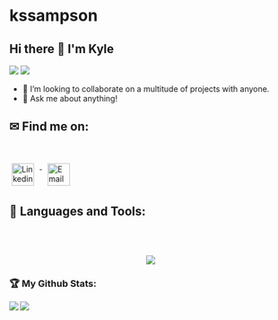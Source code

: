 # kssampson
## Hi there 👋 I'm Kyle
<div>
<img src="https://visitor-badge.laobi.icu/badge?page_id=kssampson.kssampson"/> <span><img src="https://img.shields.io/github/followers/kssampson?label=Followers&logo=Github"/></span>
</div>

- 👯 I’m looking to collaborate on a multitude of projects with anyone.
- 💬 Ask me about anything!

## ✉ Find me on:
<br />
<p align="left">
 <a href="https://www.linkedin.com/in/sampsonkyle/" target="_blank" rel="noopener noreferrer"> 
  <img src="https://skillicons.dev/icons?i=linkedin", alt="Linkedin" height="40" style="vertical-align:top; margin:4px; margin-right:10px">
 </a>
 <a href="mailto:kylesampsonmusic@gmail.com"> 
  <img src="https://cdn.jsdelivr.net/npm/simple-icons@v3/icons/gmail.svg" alt="Email" height="40" style="vertical-align:top; margin: 4px; margin-left: 10px">
 </a>
</p>

## 🧰 Languages and Tools:
<br />


<br />
<p align="center">
  <a href="https://skillicons.dev">
    <img src="https://skillicons.dev/icons?i=git,react,js,css,django,express,html,jquery,mongodb,mysql,nodejs,postman,vscode," />
  </a>
</p>



<h3>🏆 My Github Stats:</h3>

<div>
<a href="https://github-readme-stats.vercel.app/api?username=kssampson&theme=tokyonight">
  <img  align="left" src="https://github-readme-stats.vercel.app/api?username=kssampson&count_private=true&show_icons=true&theme=tokyonight" />
</a>
<a href="https://github-readme-stats.vercel.app/api/top-langs/?username=kssampson&hide=php&theme=tokyonight">
  <img align="left" src="https://github-readme-stats.vercel.app/api/top-langs/?username=kssampson&hide=php&theme=tokyonight" />
</a>
</div>





<!--
**kssampson** is a ✨ _special_ ✨ repository because its `README.md` (this file) appears on your GitHub profile.

Here are some ideas to get you started:

- 🔭 I’m currently working on ...
- 🌱 I’m currently learning ...
- 👯 I’m looking to collaborate on ...
- 🤔 I’m looking for help with ...
- 💬 Ask me about ...
- 📫 How to reach me: ...
- 😄 Pronouns: ...
- ⚡ Fun fact: ...
-->
